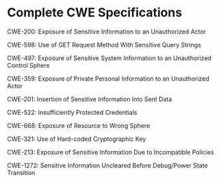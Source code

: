 

# Complete CWE Specifications

CWE-200: Exposure of Sensitive Information to an Unauthorized Actor

CWE-598: Use of GET Request Method With Sensitive Query Strings

CWE-497: Exposure of Sensitive System Information to an Unauthorized Control Sphere

CWE-359: Exposure of Private Personal Information to an Unauthorized Actor

CWE-201: Insertion of Sensitive Information Into Sent Data

CWE-522: Insufficiently Protected Credentials

CWE-668: Exposure of Resource to Wrong Sphere

CWE-321: Use of Hard-coded Cryptographic Key

CWE-213: Exposure of Sensitive Information Due to Incompatible Policies

CWE-1272: Sensitive Information Uncleared Before Debug/Power State Transition